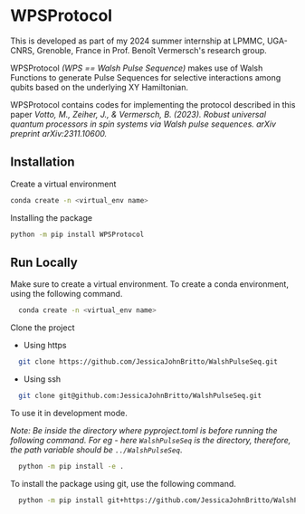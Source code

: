 
# WPSProtocol

This is developed as part of my 2024 summer internship at LPMMC, UGA-CNRS, Grenoble, France in Prof. Benoît Vermersch's research group.

WPSProtocol _(WPS == Walsh Pulse Sequence)_ makes use of Walsh Functions to generate Pulse Sequences for selective interactions among qubits based on the underlying XY Hamiltonian.

WPSProtocol contains codes for implementing the protocol described in this paper _Votto, M., Zeiher, J., & Vermersch, B. (2023). Robust universal quantum processors in spin systems via Walsh pulse sequences. arXiv preprint arXiv:2311.10600._

## Installation

Create a virtual environment

```bash
conda create -n <virtual_env name>
```

Installing the package
```bash
python -m pip install WPSProtocol
```

## Run Locally

Make sure to create a virtual environment. To create a conda environment, using the following command.
```bash
  conda create -n <virtual_env name>
``` 
Clone the project
- Using https

```bash
  git clone https://github.com/JessicaJohnBritto/WalshPulseSeq.git
```
- Using ssh
```bash
  git clone git@github.com:JessicaJohnBritto/WalshPulseSeq.git
```

To use it in development mode.

_Note: Be inside the directory where pyproject.toml is before running the following command. For eg - here `WalshPulseSeq` is the directory, therefore, the path variable should be `../WalshPulseSeq`_.
```bash
  python -m pip install -e .
```

To install the package using git, use the following command.

```bash
  python -m pip install git+https://github.com/JessicaJohnBritto/WalshPulseSeq.git#egg=WPSProtocol

```
